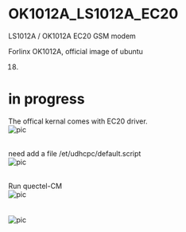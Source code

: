 # OK1012A_LS1012A_EC20
LS1012A / OK1012A EC20  GSM modem


Forlinx OK1012A, official image of ubuntu 

18.
# in progress
The offical kernal comes with EC20 driver.
<br>
![pic](pic/demo.jpg)<br>
<br>

need add a file
/et/udhcpc/default.script
<br>
![pic](pic/demo.jpg)<br>
<br>

Run quectel-CM
<br>
![pic](pic/demo.jpg)<br>
<br>
<br>
![pic](pic/demo.jpg)<br>
<br>
